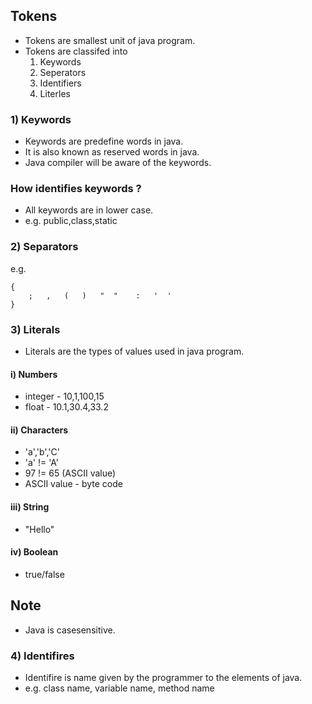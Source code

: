 ## Tokens 
* Tokens are smallest unit of java program.
* Tokens are classifed  into 
  1) Keywords
  2) Seperators
  3) Identifiers
  4) Literles
### 1) Keywords
* Keywords are predefine words in java.
* It is also known as reserved words in java.
* Java compiler will be aware of the keywords.
### How identifies keywords ?
* All keywords are in lower case.
* e.g. public,class,static

### 2) Separators
e.g.
```
{
    ;   ,   (   )   "  "    :   '  '
}
```
### 3) Literals
* Literals are the types of values used in java program.
#### i) Numbers 
* integer - 10,1,100,15
* float - 10.1,30.4,33.2
#### ii) Characters  
* 'a','b','C'
* 'a' != 'A' 
* 97 != 65 (ASCII value)
* ASCII value - byte code
#### iii) String
* "Hello"
#### iv) Boolean 
* true/false

## Note
* Java is casesensitive.

### 4) Identifires 
* Identifire is name given by the programmer to the elements of java.
* e.g. class name, variable name, method name


